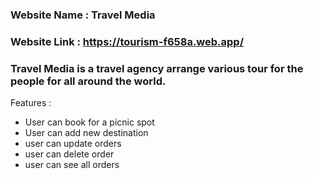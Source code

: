 ### Website Name : Travel Media
### Website Link : https://tourism-f658a.web.app/
### Travel Media is a travel agency arrange various tour for the people for all around the world.

Features :

* User can book for a picnic spot
* User can add new destination
* user can update orders
* user can delete order
* user can see all orders


